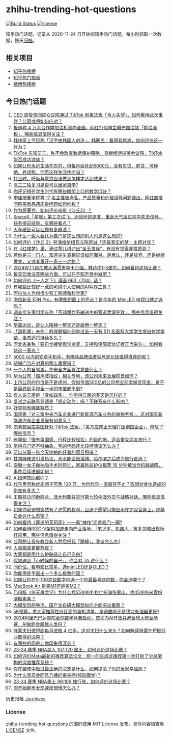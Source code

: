 # zhihu-trending-hot-questions

[![Build Status](https://github.com/justjavac/zhihu-trending-hot-questions/workflows/ci/badge.svg?branch=master)](https://github.com/justjavac/zhihu-trending-hot-questions/actions)
[![license](https://img.shields.io/github/license/justjavac/zhihu-trending-hot-questions)](https://github.com/justjavac/zhihu-trending-hot-questions/blob/master/LICENSE)

知乎热门话题，记录从 2020-11-24
日开始的知乎热门话题。每小时抓取一次数据，按天[归档](./archives)。

## 相关项目

- [知乎热搜榜](https://github.com/justjavac/zhihu-trending-top-search)
- [知乎热门视频](https://github.com/justjavac/zhihu-trending-hot-video)
- [微博热搜榜](https://github.com/justjavac/weibo-trending-hot-search)

## 今日热门话题

<!-- BEGIN -->
<!-- 最后更新时间 Fri Mar 15 2024 05:16:11 GMT+0800 (China Standard Time) -->

1. [CEO 周受资回应众议院通过 TikTok 剥离法案「令人失望」，如何看待此次事件？公司或将如何应对？](https://www.zhihu.com/question/648519020)
1. [报道称 4 万余台作弊加油机流向全国，网红打假博主曝光加油站「偷油漏税」，哪些信息值得关注？](https://www.zhihu.com/question/648531675)
1. [韩作家上节目称「汉字由韩国人创造」，韩网民：看得我尴尬，如何评价这一行为？](https://www.zhihu.com/question/648230665)
1. [TikTok 告知员工，称不会改变数据保护策略，将继续游说美参议院，TikTok 能否成功渡劫？](https://www.zhihu.com/question/648478040)
1. [如果让你永远生活在农村，但每月给补助5000元，没有车贷、房贷，可种地、养鸡鸭，你愿这样生活终老吗？](https://www.zhihu.com/question/647392013)
1. [打坐时，呼吸与意念应该做到怎样才达到效果？](https://www.zhihu.com/question/429242542)
1. [高三二轮复习是否可以居家自学?](https://www.zhihu.com/question/641736968)
1. [你还记得在学生时代有哪些朗朗上口的数学口诀？](https://www.zhihu.com/question/648408059)
1. [李佳琦董宇辉等 17 名主播被点名，产品质量和价格误导问题突出，网红直播间购买商品遇质量问题如何维权？](https://www.zhihu.com/question/648523542)
1. [作为原著党，如何评价电影《沙丘2》？](https://www.zhihu.com/question/647597274)
1. [SpaceX「星舰」第三次试飞，达到环绕速度，重返大气层过程中失去信号，任务提前结束，有哪些看点？](https://www.zhihu.com/question/648580491)
1. [火车硬卧可以让你有多崩溃？](https://www.zhihu.com/question/291849780)
1. [为什么一些人会认为自己是这么想的别人也是这么想的?](https://www.zhihu.com/question/647964195)
1. [如何评价《沙丘 2》导演维伦纽瓦与陈思诚「造最真实的梦」主题对谈？](https://www.zhihu.com/question/648513817)
1. [在《红楼梦》里，通过莺儿讲述出“金玉良缘”，有没有觉得非常诡异？](https://www.zhihu.com/question/648153870)
1. [若你是三一门人，知道逆生真相应该如何面对。是承认，还是放弃，还是继续做梦，又或者重开一条三一之路？](https://www.zhihu.com/question/647997538)
1. [2024WTT新加坡大满贯男单十六强，林诗栋1-3波尔，如何看待这场比赛？](https://www.zhihu.com/question/648586159)
1. [每天饮食注意哪些方面，可以在不知不觉中减肥？](https://www.zhihu.com/question/647590659)
1. [如何评价《一人之下》漫画 663（704）话？](https://www.zhihu.com/question/648606793)
1. [有哪些比较好一点的可供个人使用的AI写作工具？](https://www.zhihu.com/question/293625523)
1. [阿拉伯人为何很少有工程师和科学家?](https://www.zhihu.com/question/647663489)
1. [海信新品 E5N Pro，有哪些配置上的亮点？是今年的 MiniLED 电视口碑之选吗？](https://www.zhihu.com/question/648496803)
1. [调查组专家组组长称「燕郊爆炸系输送中的管道泄漏导致」，哪些信息值得关注？](https://www.zhihu.com/question/648558590)
1. [早晨运动，是让人精神一整天还是疲倦一整天？](https://www.zhihu.com/question/647449499)
1. [「辞职潮」未休：韩保健福祉部称过去一天有 511 名医科大学学生提出休学申请，事态还将持续多久？](https://www.zhihu.com/question/648325247)
1. [河北省委称「要自觉接受舆论监督，支持和保障媒体记者正当采访」，如何看待这一表态？](https://www.zhihu.com/question/648567742)
1. [5000 以内的安卓手机中，有哪些品牌或者型号是比较值得推荐的呢？](https://www.zhihu.com/question/647289074)
1. [结婚门当户对真的那么重要吗？](https://www.zhihu.com/question/580961358)
1. [一个人的自驾游，在安全方面要注意些什么？](https://www.zhihu.com/question/646673717)
1. [华为公布「超声波指纹」相关专利，该公司未来发展前景如何？](https://www.zhihu.com/question/648040927)
1. [上市公司的市值是不是虚的，假如市值500亿的公司想全部卖掉变现金，是不是最终到手现金一半的市值都不到?](https://www.zhihu.com/question/648313173)
1. [有人说云南是「春如四季」，你觉得云南的春天是怎样的？](https://www.zhihu.com/question/648235531)
1. [复试之前联系导师是「规定动作」吗？不联系有什么影响？](https://www.zhihu.com/question/648224305)
1. [好导师有哪些特质？](https://www.zhihu.com/question/648224203)
1. [国资委「对三家中央汽车企业进行新能源汽车业务的单独考核」，这对国有新能源汽车企业发展有何意义？](https://www.zhihu.com/question/647153410)
1. [商务部回应美国针对 TikTok 法案，「美方应停止无理打压别国企业」，释放了哪些信号？](https://www.zhihu.com/question/648540640)
1. [有哪些「很有氛围感、行程比较轻松」的目的地，适合带女朋友旅行？](https://www.zhihu.com/question/645952025)
1. [觉得自己还不够抽象，写的代码还比较啰嗦该怎么办？](https://www.zhihu.com/question/648320757)
1. [可以分享一张今天你拍的好看的落日照吗？](https://www.zhihu.com/question/635790666)
1. [甘肃麻辣烫引发热议，天水能否继淄博、哈尔滨之后成为旅行首选？](https://www.zhihu.com/question/648323678)
1. [安徽一女子做抽脂手术时死亡，家属称监护仪报警 16 分钟被当作机器故障，事件后续进展如何？](https://www.zhihu.com/question/648380019)
1. [AI如何辅助编程？](https://www.zhihu.com/question/646628593)
1. [代孕黑市称优质卵子可售 100 万，为何代孕一直屡禁不止？取卵对身体造成的伤害有多大？](https://www.zhihu.com/question/648536617)
1. [王毅将访问新西兰、澳大利亚并举行第七轮中澳外交与战略对话，哪些信息值得关注？](https://www.zhihu.com/question/648540345)
1. [如果你家宠物突然有了许愿的权利，且这个愿望只能应用在铲屎官身上，你猜它会许什么愿望？](https://www.zhihu.com/question/646471873)
1. [如何看待《葬送的芙莉莲》——离“神作”还差临门一脚?](https://www.zhihu.com/question/648310665)
1. [如何看待RISC-V架构加速走向产业落地，「笔记本、机器人」等多领域出现标杆应用，哪些信息值得关注？](https://www.zhihu.com/question/648520209)
1. [公司想让我先教会新人然后把我「踢掉」，我该怎么办?](https://www.zhihu.com/question/648153782)
1. [人和猫谁更能熬夜？](https://www.zhihu.com/question/642018818)
1. [大家都是用什么护肤品让自己变白?](https://www.zhihu.com/question/645205768)
1. [假如遇到「小时候的自己」，你会对 TA 说什么？](https://www.zhihu.com/question/648282190)
1. [同价位，看电影比较多，选miniLED还是OLED？](https://www.zhihu.com/question/638765923)
1. [你能用徒手画出一个多么极致的圆？](https://www.zhihu.com/question/648374618)
1. [如果让你在0-100这些数字中选一个你最最喜欢的数，你会选哪个？](https://www.zhihu.com/question/648359903)
1. [MacBook Air 是买M1还是买M2？](https://www.zhihu.com/question/612809063)
1. [TVB版《倚天屠龙记》为什么找55岁的刘松仁扮演张翠山，找45岁的米雪扮演殷素素？](https://www.zhihu.com/question/516024159)
1. [大模型百舸争流，国产全自研大模型如何才能突出重围？](https://www.zhihu.com/question/648491301)
1. [5K预算，求大家推荐性价比高的装机清单，是选酷睿还是锐龙处理器更好?](https://www.zhihu.com/question/646084654)
1. [2024阿里巴巴达摩院全球数学竞赛启动，首次向AI开放并邀全球大模型参赛，AI做题会超越人类吗？](https://www.zhihu.com/question/648499984)
1. [咪蒙夫妇做短剧每月进账 4 亿多，这对夫妇什么来头？如何解读咪蒙在短剧行业取得的成果？](https://www.zhihu.com/question/648063999)
1. [有哪些机场是让你印象很深刻？](https://www.zhihu.com/question/648235606)
1. [23-24 赛季 NBA湖人 107:120 国王，如何评价这场比赛？](https://www.zhihu.com/question/648486337)
1. [如何评价Meta最新的推荐算法论文：统一的生成式推荐第一次打败了分层架构的深度推荐系统？](https://www.zhihu.com/question/646766849)
1. [你在装修中做过最正确的决定是什么，如何提高了你的居家幸福感？](https://www.zhihu.com/question/646518646)
1. [为什么雪母会同意八幡的提亲呢(纯动画党)？](https://www.zhihu.com/question/422910818)
1. [23-24 赛季 NBA勇士 99:109 独行侠，如何评价这场比赛？](https://www.zhihu.com/question/648484798)
1. [刚开始跑步发现速度很慢怎么办？](https://www.zhihu.com/question/648004046)

<!-- END -->

历史归档 [./archives](./archives)

### License

[zhihu-trending-hot-questions](https://github.com/justjavac/zhihu-trending-hot-questions)
的源码使用 MIT License 发布。具体内容请查看 [LICENSE](./LICENSE) 文件。

